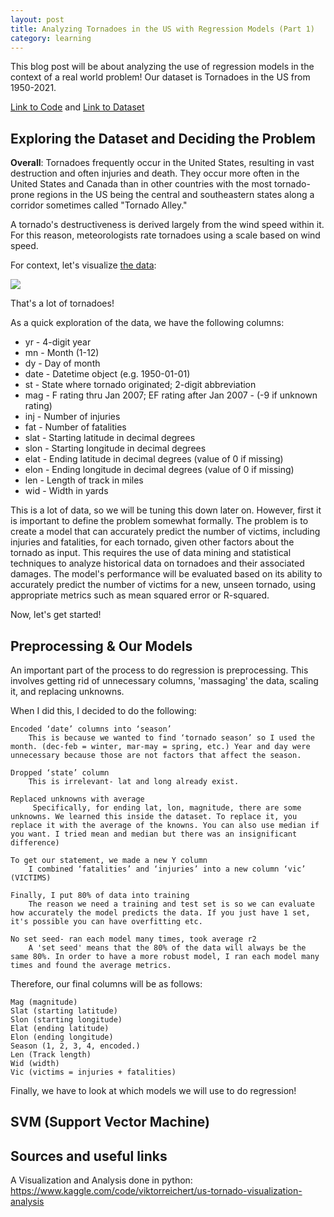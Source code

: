 ```yaml
---
layout: post
title: Analyzing Tornadoes in the US with Regression Models (Part 1)
category: learning
---
```


This blog post will be about analyzing the use of regression models in the context of a real world problem! Our dataset is Tornadoes in the US from 1950-2021.
<!--more-->
<!-- ## Sections:

1. [Exploring the Dataset and Deciding the Problem](## Exploring the Dataset and Deciding the Problem)

- Exploring the dataset and deciding the problem
- Preprocessing & our models
- Random Forest

- Multiple Linear w/ Polynomial, Backwards Elimination

- SVR

- Analyzing Results & Conclusions -->

<!-- This is all of the code I used.  -->
[Link to Code](https://github.com/jhmejia/blog-notebooks/tree/data-mining) and [Link to Dataset](https://www.kaggle.com/danbraswell/us-tornado-dataset-1950-2021)

## Exploring the Dataset and Deciding the Problem

**Overall**: Tornadoes frequently occur in the United States, resulting in vast destruction and often injuries and death. They occur more often in the United States and Canada than in other countries with the most tornado-prone regions in the US being the central and southeastern states along a corridor sometimes called "Tornado Alley."

A tornado's destructiveness is derived largely from the wind speed within it. For this reason, meteorologists rate tornadoes using a scale based on wind speed.

For context, let's visualize [the data](https://www.kaggle.com/danbraswell/us-tornado-dataset-1950-2021):

<img src="images in posts/tornado visualization.png"></img>


That's a lot of tornadoes! 

As a quick exploration of the data, we have the following columns:

- yr - 4-digit year
- mn - Month (1-12)
- dy - Day of month
- date - Datetime object (e.g. 1950-01-01)
- st - State where tornado originated; 2-digit abbreviation
- mag - F rating thru Jan 2007; EF rating after Jan 2007 - (-9 if unknown rating)
- inj - Number of injuries
- fat - Number of fatalities
- slat - Starting latitude in decimal degrees
- slon - Starting longitude in decimal degrees
- elat - Ending latitude in decimal degrees (value of 0 if missing)
- elon - Ending longitude in decimal degrees (value of 0 if missing)
- len - Length of track in miles
- wid - Width in yards


This is a lot of data, so we will be tuning this down later on. However, first it is important to define the problem somewhat formally.
The problem is to create a model that can accurately predict the number of victims, including injuries and fatalities, for each tornado, given other factors about the tornado as input. This requires the use of data mining and statistical techniques to analyze historical data on tornadoes and their associated damages. 
The model's performance will be evaluated based on its ability to accurately predict the number of victims for a new, unseen tornado, using appropriate metrics such as mean squared error or R-squared.

Now, let's get started!


## Preprocessing & Our Models

An important part of the process to do regression is preprocessing. This involves getting rid of unnecessary columns, 'massaging' the data, scaling it, and replacing unknowns.

When I did this, I decided to do the following:

    Encoded ‘date’ columns into ‘season’
        This is because we wanted to find ‘tornado season’ so I used the month. (dec-feb = winter, mar-may = spring, etc.) Year and day were unnecessary because those are not factors that affect the season.

    Dropped ‘state’ column
        This is irrelevant- lat and long already exist.

    Replaced unknowns with average
         Specifically, for ending lat, lon, magnitude, there are some unknowns. We learned this inside the dataset. To replace it, you replace it with the average of the knowns. You can also use median if you want. I tried mean and median but there was an insignificant difference)

    To get our statement, we made a new Y column
        I combined ‘fatalities’ and ‘injuries’ into a new column ‘vic’ (VICTIMS)

    Finally, I put 80% of data into training
        The reason we need a training and test set is so we can evaluate how accurately the model predicts the data. If you just have 1 set, it's possible you can have overfitting etc. 

    No set seed- ran each model many times, took average r2
        A 'set seed' means that the 80% of the data will always be the same 80%. In order to have a more robust model, I ran each model many times and found the average metrics.

Therefore, our final columns will be as follows:

    Mag (magnitude)
    Slat (starting latitude)
    Slon (starting longitude)
    Elat (ending latitude)
    Elon (ending longitude)
    Season (1, 2, 3, 4, encoded.)
    Len (Track length)
    Wid (width)
    Vic (victims = injuries + fatalities)


Finally, we have to look at which models we will use to do regression! 


## SVM (Support Vector Machine)





## Sources and useful links

A Visualization and Analysis done in python: https://www.kaggle.com/code/viktorreichert/us-tornado-visualization-analysis

